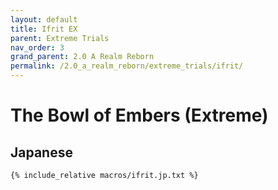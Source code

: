 ```yaml
---
layout: default
title: Ifrit EX
parent: Extreme Trials
nav_order: 3
grand_parent: 2.0 A Realm Reborn
permalink: /2.0_a_realm_reborn/extreme_trials/ifrit/
---
```


# The Bowl of Embers (Extreme)

## Japanese

```
{% include_relative macros/ifrit.jp.txt %}
```
